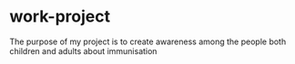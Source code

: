 # work-project
The purpose of my project is to create awareness among the people both children and adults about immunisation
